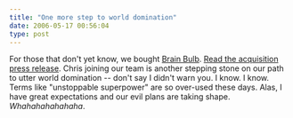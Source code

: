 ```yaml
---
title: "One more step to world domination"
date: 2006-05-17 00:56:04
type: post
---
```


<p>For those that don't yet know, we bought <a href="https://www.brainbulb.com/">Brain Bulb</a>.  <a href="https://biz.yahoo.com/bw/060516/20060516005161.html?.v=1">Read the acquisition press release</a>.  Chris joining our team is another stepping stone on our path to utter world domination -- don't say I didn't warn you.  I know. I know.  Terms like "unstoppable superpower" are so over-used these days.  Alas, I have great expectations and our evil plans are taking shape. <i>Whahahahahahaha</i>.</p>

